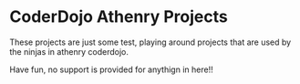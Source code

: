 # CoderDojo Athenry Projects
These projects are just some test, playing around projects that are used by the ninjas in athenry coderdojo.

Have fun, no support is provided for anythign in here!!
